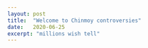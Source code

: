 ```yaml
---
layout: post
title:  "Welcome to Chinmoy controversies"
date:   2020-06-25
excerpt: "millions wish tell"
---
```

